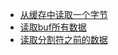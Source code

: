 - [从缓存中读取一个字节](https://github.com/realpeanut/golangSourceCodeRead/blob/main/bufio/bufio_01.md)
- [读取buf所有数据](https://github.com/realpeanut/golangSourceCodeRead/blob/main/bufio/bufio_02.md)
- [读取分割符之前的数据](https://github.com/realpeanut/golangSourceCodeRead/blob/main/bufio/bufio_03.md)

